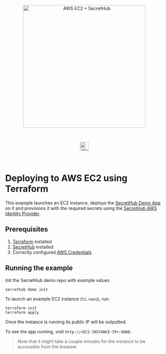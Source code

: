 <p align="center">
  <img src="https://secrethub.io/img/integrations/aws-ec2/github-banner.png?v1" alt="AWS EC2 + SecretHub" width="390">
</p>
<br/>

<p align="center">
  <a href="https://secrethub.io/docs/guides/aws-ec2/"><img alt="View Docs" src="https://secrethub.io/img/buttons/github/view-docs.png?v2" height="28" /></a>
</p>
<br/>

# Deploying to AWS EC2 using Terraform
This example launches an EC2 instance, deploys the [SecretHub Demo App](https://secrethub.io/docs/start/getting-started/#consume) on it and provisions it with the required secrets using the [SecretHub AWS Identity Provider](https://secrethub.io/docs/reference/aws/). 

## Prerequisites
1. [Terraform](https://www.terraform.io/downloads.html) installed
2. [SecretHub](https://secrethub.io/docs/start/getting-started/#install) installed
3. Correctly configured [AWS Credentials](https://www.terraform.io/docs/providers/aws/index.html#authentication)

## Running the example

Init the SecretHub demo repo with example values
```
secrethub demo init
```

To launch an example EC2 instance (`t2.nano`), run:
```
terraform init
terraform apply
```

Once the instance is running its public IP will be outputted.

To see the app running, visit `http://<EC2-INSTANCE-IP>:8080`.

> Note that it might take a couple minutes for the instance to be accessible from the browser.
